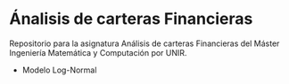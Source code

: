 # Ánalisis de carteras Financieras
Repositorio para la asignatura Análisis de carteras Financieras del Máster Ingeniería Matemática y Computación por UNIR.

  - Modelo Log-Normal
